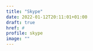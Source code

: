 ```yaml
---
title: "Skype"
date: 2022-01-12T20:11:01+01:00
draft: true
href: #
profile: skype
image: ""
---
```


